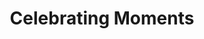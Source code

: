 ---
title: "Celebrating Moments"
url: /edingen-neckarhausen/celebrating-moments/
shop: Partyzubehör
---
